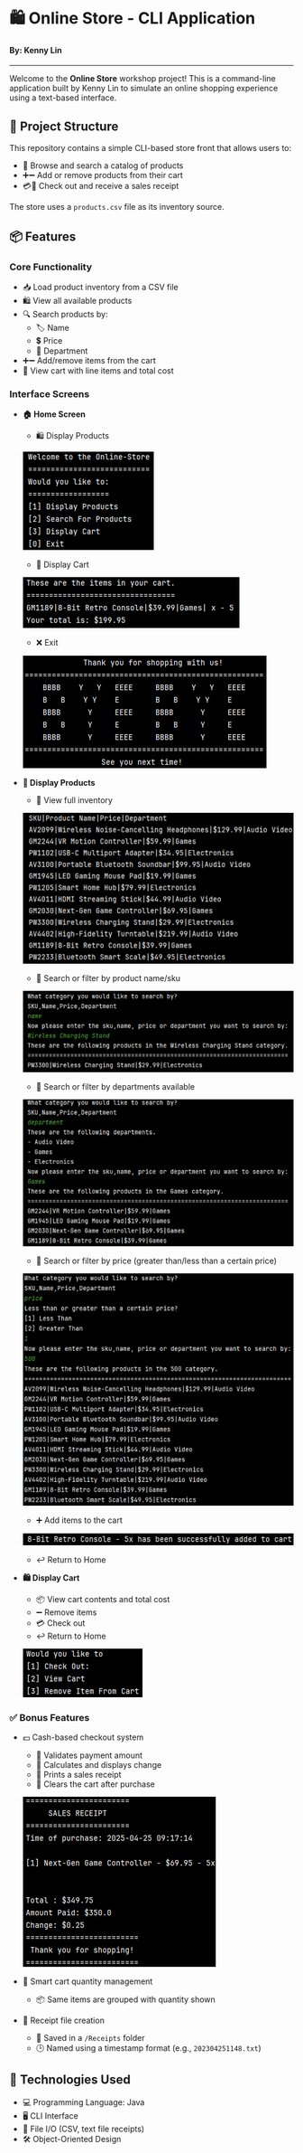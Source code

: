 # 🛍️ Online Store - CLI Application
#### By: Kenny Lin

---

Welcome to the **Online Store** workshop project! This is a command-line application built by Kenny Lin to simulate an online shopping experience using a text-based interface.

## 📁 Project Structure

This repository contains a simple CLI-based store front that allows users to:

- 🛒 Browse and search a catalog of products
- ➕➖ Add or remove products from their cart
- 💳🧾 Check out and receive a sales receipt

The store uses a `products.csv` file as its inventory source.

## 📦 Features

### Core Functionality
- 📥 Load product inventory from a CSV file
- 🛍️ View all available products
- 🔍 Search products by:
    - 🏷️ Name
    - 💲 Price
    - 🏢 Department
- ➕➖ Add/remove items from the cart
- 🛒 View cart with line items and total cost

### Interface Screens
- **🏠 Home Screen**
  - 🛍️ Display Products
  
  ![img.png](img.png)

  - 🛒 Display Cart
  
  ![img_1.png](img_1.png)

  - ❌ Exit
  
  ![img_2.png](img_2.png)

- **🛒 Display Products**
  - 🏬 View full inventory
  
  ![img_3.png](img_3.png)
    
  - 🔎 Search or filter by product name/sku
  
  ![img_10.png](img_10.png)
  
  - 🔎 Search or filter by departments available
  
  ![img_5.png](img_5.png)

  - 🔎 Search or filter by price (greater than/less than a certain price)
  
  ![img_9.png](img_9.png)

  - ➕ Add items to the cart
  
  ![img_4.png](img_4.png)
  - ↩ Return to Home

- **🛍️ Display Cart**
    - 📦 View cart contents and total cost
    - ➖ Remove items
    - 💳 Check out
    - ↩ Return to Home
  
  ![img_6.png](img_6.png)

### ✅ Bonus Features
- 💵 Cash-based checkout system
    - 🧾 Validates payment amount
    - 💸 Calculates and displays change
    - 🧾 Prints a sales receipt
    - 🧹 Clears the cart after purchase
  
  ![img_7.png](img_7.png)

- 🛒 Smart cart quantity management
    - 📦 Same items are grouped with quantity shown
- 📝 Receipt file creation
    - 📂 Saved in a `/Receipts` folder
    - 🕒 Named using a timestamp format (e.g., `202304251148.txt`)

## 🧰 Technologies Used

- 💻 Programming Language: Java
- 🖥️ CLI Interface
- 📄 File I/O (CSV, text file receipts)
- 🛠️ Object-Oriented Design